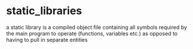 # static_libraries

a static library is a compiled object file containing all symbols required by the main program to operate (functions, variables etc.) as opposed to having to pull in separate entities
